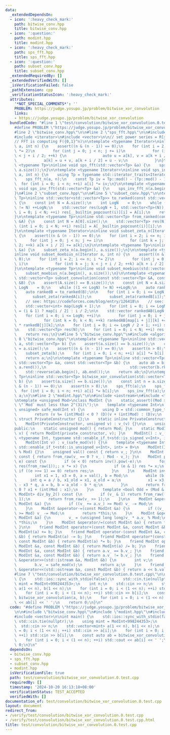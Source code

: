 ```yaml
---
data:
  _extendedDependsOn:
  - icon: ':heavy_check_mark:'
    path: bitwise_conv.hpp
    title: bitwise_conv.hpp
  - icon: ':question:'
    path: modint.hpp
    title: modint.hpp
  - icon: ':heavy_check_mark:'
    path: sps_fft.hpp
    title: sps_fft.hpp
  - icon: ':question:'
    path: subset_conv.hpp
    title: subset_conv.hpp
  _extendedRequiredBy: []
  _extendedVerifiedWith: []
  _isVerificationFailed: false
  _pathExtension: cpp
  _verificationStatusIcon: ':heavy_check_mark:'
  attributes:
    '*NOT_SPECIAL_COMMENTS*': ''
    PROBLEM: https://judge.yosupo.jp/problem/bitwise_xor_convolution
    links:
    - https://judge.yosupo.jp/problem/bitwise_xor_convolution
  bundledCode: "#line 1 \"test/convolution/bitwise_xor_convolution.0.test.cpp\"\n\
    #define PROBLEM \"https://judge.yosupo.jp/problem/bitwise_xor_convolution\"\n\n\
    #line 2 \"bitwise_conv.hpp\"\n\n#line 2 \"sps_fft.hpp\"\n\n#include <cassert>\n\
    #include <iterator>\n#include <vector>\n\n// set power series = R[x_1,...,x_n]/(x_1^2,...,x_n^2)\n\
    // FFT is computing F({0,1}^n)\n\ntemplate <typename Iterator>\ninline void sps_fft_n(Iterator\
    \ a, int n) {\n    assert((n & (n - 1)) == 0);\n    for (int i = 2; i <= n; i\
    \ *= 2)\n        for (int j = 0; j < n; j += i)\n            for (int k = j; k\
    \ < j + i / 2; ++k) {\n                auto u = a[k], v = a[k + i / 2];\n    \
    \            a[k] = u + v, a[k + i / 2] = u - v;\n            }\n}\n\ntemplate\
    \ <typename Tp>\ninline void sps_fft(std::vector<Tp> &a) {\n    sps_fft_n(a.begin(),\
    \ a.size());\n}\n\ntemplate <typename Iterator>\ninline void sps_inv_fft_n(Iterator\
    \ a, int n) {\n    using Tp = typename std::iterator_traits<Iterator>::value_type;\n\
    \    sps_fft_n(a, n);\n    const Tp iv = Tp::mod() - (Tp::mod() - 1) / n;\n  \
    \  for (int i = 0; i < n; ++i) a[i] *= iv;\n}\n\ntemplate <typename Tp>\ninline\
    \ void sps_inv_fft(std::vector<Tp> &a) {\n    sps_inv_fft_n(a.begin(), a.size());\n\
    }\n#line 2 \"subset_conv.hpp\"\n\n#line 5 \"subset_conv.hpp\"\n\ntemplate <typename\
    \ Tp>\ninline std::vector<std::vector<Tp>> to_ranked(const std::vector<Tp> &A)\
    \ {\n    const int N = A.size();\n    int LogN    = 0;\n    while ((1 << LogN)\
    \ != N) ++LogN;\n    std::vector res(LogN + 1, std::vector<Tp>(N));\n    for (int\
    \ i = 0; i < N; ++i) res[__builtin_popcount(i)][i] = A[i];\n    return res;\n\
    }\n\ntemplate <typename Tp>\ninline std::vector<Tp> from_ranked(const std::vector<std::vector<Tp>>\
    \ &A) {\n    const int N = A[0].size();\n    std::vector<Tp> res(N);\n    for\
    \ (int i = 0; i < N; ++i) res[i] = A[__builtin_popcount(i)][i];\n    return res;\n\
    }\n\ntemplate <typename Iterator>\ninline void subset_zeta_n(Iterator a, int n)\
    \ {\n    assert((n & (n - 1)) == 0);\n    for (int i = 2; i <= n; i *= 2)\n  \
    \      for (int j = 0; j < n; j += i)\n            for (int k = j; k < j + i /\
    \ 2; ++k) a[k + i / 2] += a[k];\n}\n\ntemplate <typename Tp>\ninline void subset_zeta(std::vector<Tp>\
    \ &a) {\n    subset_zeta_n(a.begin(), a.size());\n}\n\ntemplate <typename Iterator>\n\
    inline void subset_moebius_n(Iterator a, int n) {\n    assert((n & (n - 1)) ==\
    \ 0);\n    for (int i = 2; i <= n; i *= 2)\n        for (int j = 0; j < n; j +=\
    \ i)\n            for (int k = j; k < j + i / 2; ++k) a[k + i / 2] -= a[k];\n\
    }\n\ntemplate <typename Tp>\ninline void subset_moebius(std::vector<Tp> &a) {\n\
    \    subset_moebius_n(a.begin(), a.size());\n}\n\ntemplate <typename Tp>\ninline\
    \ std::vector<Tp> subset_convolution(const std::vector<Tp> &A, const std::vector<Tp>\
    \ &B) {\n    assert(A.size() == B.size());\n    const int N = A.size();\n    int\
    \ LogN    = 0;\n    while ((1 << LogN) != N) ++LogN;\n    auto rankedA = to_ranked(A);\n\
    \    auto rankedB = to_ranked(B);\n\n    for (int i = 0; i <= LogN; ++i) {\n \
    \       subset_zeta(rankedA[i]);\n        subset_zeta(rankedB[i]);\n    }\n\n\
    \    // see: https://codeforces.com/blog/entry/126418\n    // see: https://oeis.org/A025480\n\
    \    std::vector<int> map(LogN + 1);\n    for (int i = 0; i <= LogN; ++i) map[i]\
    \ = (i & 1) ? map[i / 2] : i / 2;\n\n    std::vector rankedAB(LogN / 2 + 1, std::vector<Tp>(N));\n\
    \    for (int i = 0; i <= LogN; ++i)\n        for (int j = 0; i + j <= LogN; ++j)\n\
    \            for (int k = 0; k < N; ++k) rankedAB[map[i + j]][k] += rankedA[i][k]\
    \ * rankedB[j][k];\n\n    for (int i = 0; i <= LogN / 2 + 1; ++i) subset_moebius(rankedAB[i]);\n\
    \n    std::vector<Tp> res(N);\n    for (int i = 0; i < N; ++i) res[i] = rankedAB[map[__builtin_popcount(i)]][i];\n\
    \    return res;\n}\n#line 5 \"bitwise_conv.hpp\"\n#include <algorithm>\n#line\
    \ 8 \"bitwise_conv.hpp\"\n\ntemplate <typename Tp>\ninline std::vector<Tp> bitwise_or_convolution(std::vector<Tp>\
    \ a, std::vector<Tp> b) {\n    assert(a.size() == b.size());\n    const int n\
    \ = a.size();\n    assert((n & (n - 1)) == 0);\n    assert(n > 0);\n    subset_zeta(a);\n\
    \    subset_zeta(b);\n    for (int i = 0; i < n; ++i) a[i] *= b[i];\n    subset_moebius(a);\n\
    \    return a;\n}\n\ntemplate <typename Tp>\ninline std::vector<Tp> bitwise_and_convolution(const\
    \ std::vector<Tp> &a, const std::vector<Tp> &b) {\n    auto ab = bitwise_or_convolution(std::vector(a.rbegin(),\
    \ a.rend()),\n                                     std::vector(b.rbegin(), b.rend()));\n\
    \    std::reverse(ab.begin(), ab.end());\n    return ab;\n}\n\ntemplate <typename\
    \ Tp>\ninline std::vector<Tp> bitwise_xor_convolution(std::vector<Tp> a, std::vector<Tp>\
    \ b) {\n    assert(a.size() == b.size());\n    const int n = a.size();\n    assert((n\
    \ & (n - 1)) == 0);\n    assert(n > 0);\n    sps_fft(a);\n    sps_fft(b);\n  \
    \  for (int i = 0; i < n; ++i) a[i] *= b[i];\n    sps_inv_fft(a);\n    return\
    \ a;\n}\n#line 2 \"modint.hpp\"\n\n#include <iostream>\n#include <type_traits>\n\
    \ntemplate <unsigned Mod>\nclass ModInt {\n    static_assert((Mod >> 31) == 0,\
    \ \"`Mod` must less than 2^(31)\");\n    template <typename Int>\n    static std::enable_if_t<std::is_integral_v<Int>,\
    \ unsigned> safe_mod(Int v) {\n        using D = std::common_type_t<Int, unsigned>;\n\
    \        return (v %= (int)Mod) < 0 ? (D)(v + (int)Mod) : (D)v;\n    }\n\n   \
    \ struct PrivateConstructor {};\n    static inline PrivateConstructor private_constructor{};\n\
    \    ModInt(PrivateConstructor, unsigned v) : v_(v) {}\n\n    unsigned v_;\n\n\
    public:\n    static unsigned mod() { return Mod; }\n    static ModInt from_raw(unsigned\
    \ v) { return ModInt(private_constructor, v); }\n    ModInt() : v_() {}\n    template\
    \ <typename Int, typename std::enable_if_t<std::is_signed_v<Int>, int> = 0>\n\
    \    ModInt(Int v) : v_(safe_mod(v)) {}\n    template <typename Int, typename\
    \ std::enable_if_t<std::is_unsigned_v<Int>, int> = 0>\n    ModInt(Int v) : v_(v\
    \ % Mod) {}\n    unsigned val() const { return v_; }\n\n    ModInt operator-()\
    \ const { return from_raw(v_ == 0 ? v_ : Mod - v_); }\n    ModInt pow(long long\
    \ e) const {\n        if (e < 0) return inv().pow(-e);\n        for (ModInt x(*this),\
    \ res(from_raw(1));; x *= x) {\n            if (e & 1) res *= x;\n           \
    \ if ((e >>= 1) == 0) return res;\n        }\n    }\n    ModInt inv() const {\n\
    \        int x1 = 1, x3 = 0, a = val(), b = Mod;\n        while (b) {\n      \
    \      int q = a / b, x1_old = x1, a_old = a;\n            x1 = x3, x3 = x1_old\
    \ - x3 * q, a = b, b = a_old - b * q;\n        }\n        return from_raw(x1 <\
    \ 0 ? x1 + (int)Mod : x1);\n    }\n    template <bool Odd = (Mod & 1)>\n    std::enable_if_t<Odd,\
    \ ModInt> div_by_2() const {\n        if (v_ & 1) return from_raw((v_ + Mod) >>\
    \ 1);\n        return from_raw(v_ >> 1);\n    }\n\n    ModInt &operator+=(const\
    \ ModInt &a) {\n        if ((v_ += a.v_) >= Mod) v_ -= Mod;\n        return *this;\n\
    \    }\n    ModInt &operator-=(const ModInt &a) {\n        if ((v_ += Mod - a.v_)\
    \ >= Mod) v_ -= Mod;\n        return *this;\n    }\n    ModInt &operator*=(const\
    \ ModInt &a) {\n        v_ = (unsigned long long)v_ * a.v_ % Mod;\n        return\
    \ *this;\n    }\n    ModInt &operator/=(const ModInt &a) { return *this *= a.inv();\
    \ }\n\n    friend ModInt operator+(const ModInt &a, const ModInt &b) { return\
    \ ModInt(a) += b; }\n    friend ModInt operator-(const ModInt &a, const ModInt\
    \ &b) { return ModInt(a) -= b; }\n    friend ModInt operator*(const ModInt &a,\
    \ const ModInt &b) { return ModInt(a) *= b; }\n    friend ModInt operator/(const\
    \ ModInt &a, const ModInt &b) { return ModInt(a) /= b; }\n    friend bool operator==(const\
    \ ModInt &a, const ModInt &b) { return a.v_ == b.v_; }\n    friend bool operator!=(const\
    \ ModInt &a, const ModInt &b) { return a.v_ != b.v_; }\n    friend std::istream\
    \ &operator>>(std::istream &a, ModInt &b) {\n        int v;\n        a >> v;\n\
    \        b.v_ = safe_mod(v);\n        return a;\n    }\n    friend std::ostream\
    \ &operator<<(std::ostream &a, const ModInt &b) { return a << b.val(); }\n};\n\
    #line 7 \"test/convolution/bitwise_xor_convolution.0.test.cpp\"\n\nint main()\
    \ {\n    std::ios::sync_with_stdio(false);\n    std::cin.tie(nullptr);\n    using\
    \ mint = ModInt<998244353>;\n    int n;\n    std::cin >> n;\n    std::vector<mint>\
    \ a(1 << n), b(1 << n);\n    for (int i = 0; i < (1 << n); ++i) std::cin >> a[i];\n\
    \    for (int i = 0; i < (1 << n); ++i) std::cin >> b[i];\n    const auto ab =\
    \ bitwise_xor_convolution(a, b);\n    for (int i = 0; i < (1 << n); ++i) std::cout\
    \ << ab[i] << ' ';\n    return 0;\n}\n"
  code: "#define PROBLEM \"https://judge.yosupo.jp/problem/bitwise_xor_convolution\"\
    \n\n#include \"bitwise_conv.hpp\"\n#include \"modint.hpp\"\n#include <iostream>\n\
    #include <vector>\n\nint main() {\n    std::ios::sync_with_stdio(false);\n   \
    \ std::cin.tie(nullptr);\n    using mint = ModInt<998244353>;\n    int n;\n  \
    \  std::cin >> n;\n    std::vector<mint> a(1 << n), b(1 << n);\n    for (int i\
    \ = 0; i < (1 << n); ++i) std::cin >> a[i];\n    for (int i = 0; i < (1 << n);\
    \ ++i) std::cin >> b[i];\n    const auto ab = bitwise_xor_convolution(a, b);\n\
    \    for (int i = 0; i < (1 << n); ++i) std::cout << ab[i] << ' ';\n    return\
    \ 0;\n}\n"
  dependsOn:
  - bitwise_conv.hpp
  - sps_fft.hpp
  - subset_conv.hpp
  - modint.hpp
  isVerificationFile: true
  path: test/convolution/bitwise_xor_convolution.0.test.cpp
  requiredBy: []
  timestamp: '2024-10-20 16:13:18+08:00'
  verificationStatus: TEST_ACCEPTED
  verifiedWith: []
documentation_of: test/convolution/bitwise_xor_convolution.0.test.cpp
layout: document
redirect_from:
- /verify/test/convolution/bitwise_xor_convolution.0.test.cpp
- /verify/test/convolution/bitwise_xor_convolution.0.test.cpp.html
title: test/convolution/bitwise_xor_convolution.0.test.cpp
---
```

